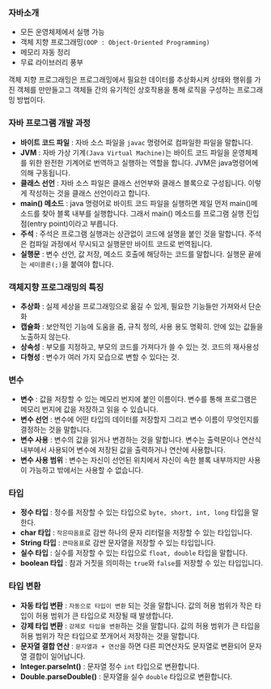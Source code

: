 ### 자바소개

- 모든 운영체제에서 실행 가능
- 객체 지향 프로그래밍`(OOP : Object-Oriented Programming)`
- 메모리 자동 정리
- 무료 라이브러리 풍부

객체 지향 프로그래밍은 프로그래밍에서 필요한 데이터를 추상화시켜 상태와 행위를 가진 객체를 만만들고그 객체들 간의 유기적인 상호작용을 통해 로직을 구성하는 프로그래밍 방법이다.

### 자바 프로그램 개발 과정

- **바이트 코드 파일** : 자바 소스 파일을 `javac` 명령어로 컴파일한 파일을 말합니다.
- **JVM** : 자바 가상 기계`(Java Virtual Machine)`는 바이트 코드 파일을 운영체제를 위한 완전한 기계어로 번역하고 실행하는 역할을 합니다. JVM은 java명령어에 의해 구동됩니다.
- **클래스 선언** : 자바 소스 파일은 클래스 선언부와 클래스 블록으로 구성됩니다. 이렇게 작성하는 것을 클래스 선언이라고 합니다.
- **main() 메소드** : java 명령어로 바이트 코드 파일을 실행하면 제일 먼저 main()메소드를 찾아 블록 내부를 실행합니다. 그래서 main() 메소드를 프로그램 실행 진입점(entry point)이라고 부릅니다.
- **주석** : 주석은 프로그램 실행과는 상관없이 코드에 설명을 붙인 것을 말합니다. 주석은 컴파일 과정에서 무시되고 실행문만 바이트 코드로 번역됩니다.
- **실행문** : 변수 선언, 값 저장, 메소드 호출에 해당하는 코드를 말합니다. 실행문  끝에는 `세미콜론(;)`을 붙여야 합니다.

### 객체지향 프로그래밍의 특징

- **추상화** : 실제 세상을 프로그래밍으로 옮길 수 있게, 필요한 기능들만 가져와서 단순화
- **캡슐화** : 보안적인 기능에 도움을 줌, 규칙 정의, 사용 용도 명확히. 안에 있는 값들을 노출하지 않는다.
- **상속성** : 부모를 지정하고, 부모의 코드를 가져다가 쓸 수 있는 것. 코드의 재사용성
- **다형성** : 변수가 여러 가지 모습으로 변할 수 있다는 것.

### 변수

- **변수** : 값을 저장할 수 있는 메모리 번지에 붙인 이름이다. 변수를 통해 프로그램은 메모리 번지에 값을 저장하고 읽을 수 있습니다.
- **변수 선언** : 변수에 어떤 타입의 데이터를 저장할지 그리고 변수 이름이 무엇인지를 결정하는 것을 말합니다.
- **변수 사용** : 변수의 값을 읽거나 변경하는 것을 말합니다. 변수는 출력문이나 연산식 내부에서 사용되어 변수에 저장된 값을 출력하거나 연산에 사용합니다.
- **변수 사용 범위** : 변수는 자신이 선언된 위치에서 자신이 속한 블록 내부까지만 사용이 가능하고 밖에서는 사용할 수 없습니다.

### 타입

- **정수 타입** : 정수를 저장할 수 있는 타입으로 `byte, short, int, long` 타입을 말한다.
- **char 타입** : `작은따옴표`로 감싼 하나의 문자 리터럴을 저장할 수 있는 타입입니다.
- **String 타입** : `큰따옴표`로 감싼 문자열을 저장할 수 있는 타입입니다.
- **실수 타입** : 실수를 저장할 수 있는 타입으로 `float, double` 타입을 말합니다.
- **boolean 타입** : 참과 거짓을 의미하는 `true`와 `false`를 저장할 수 있는 타입입니다.

### 타입 변환

- **자동 타입 변환** : `자동으로 타입이 변환` 되는 것을 말합니다. 값의 허용 범위가 작은 타입이 허용 범위가 큰 타입으로 저장될 때 발생합니다.
- **강제 타입 변환** : `강제로 타입을 변환`하는 것을 말합니다. 값의 허용 범위가 큰 타입을 허용 범위가 작은 타입으로 쪼개어서 저장하는 것을 말합니다.
- **문자열 결합 연산** : `문자열과 + 연산`을 하면 다른 피연산자도 문자열로 변환되어 문자열 결합이 일어납니다.
- **Integer.parseInt()** : 문자열 정수 `int` 타입으로 변환합니다.
- **Double.parseDouble()** : 문자열을 실수 `double` 타입으로 변환합니다.